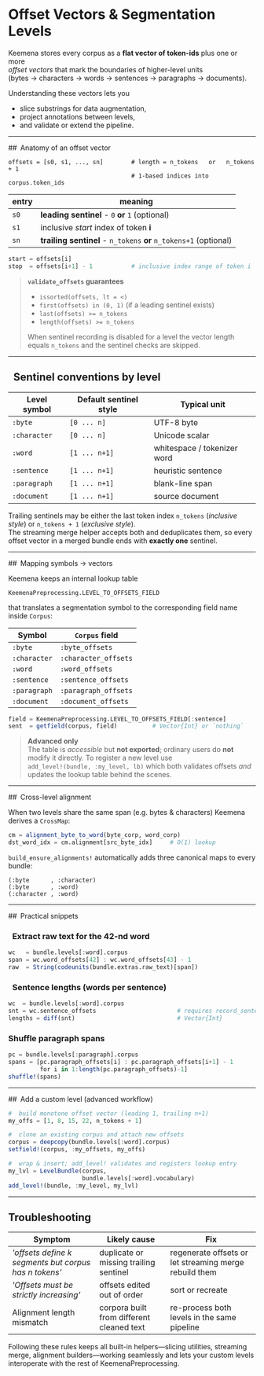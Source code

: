 

# Offset Vectors & Segmentation Levels

Keemena stores every corpus as a **flat vector of token-ids** plus one or more  
*offset vectors* that mark the boundaries of higher-level units  
(bytes -> characters -> words -> sentences -> paragraphs -> documents).

Understanding these vectors lets you

* slice substrings for data augmentation,
* project annotations between levels,
* and validate or extend the pipeline.

---

## Anatomy of an offset vector

```
offsets = [s0, s1, ..., sn]        # length = n_tokens   or   n_tokens + 1
                                   # 1-based indices into corpus.token_ids
```

| entry | meaning |
|-------|---------|
| `s0`  | **leading sentinel** - `0` **or** `1` (optional) |
| `s1`  | inclusive *start* index of token **i**            |
| `sn`  | **trailing sentinel** - `n_tokens` **or** `n_tokens+1` (optional) |

```julia
start = offsets[i]
stop  = offsets[i+1] - 1           # inclusive index range of token i
```

> **`validate_offsets` guarantees**
> * `issorted(offsets, lt = <)`  
> * `first(offsets) in (0, 1)` (if a leading sentinel exists)  
> * `last(offsets) >= n_tokens`  
> * `length(offsets) >= n_tokens`  
>
> When sentinel recording is disabled for a level the vector length equals
> `n_tokens` and the sentinel checks are skipped.

---

##  Sentinel conventions by level

| Level symbol | Default sentinel style | Typical unit |
|--------------|-----------------------|--------------|
| `:byte`      | `[0 ... n]`             | UTF-8 byte |
| `:character` | `[0 ... n]`             | Unicode scalar |
| `:word`      | `[1 ... n+1]`           | whitespace / tokenizer word |
| `:sentence`  | `[1 ... n+1]`           | heuristic sentence |
| `:paragraph` | `[1 ... n+1]`           | blank-line span |
| `:document`  | `[1 ... n+1]`           | source document |

Trailing sentinels may be either the last token index `n_tokens`
(*inclusive style*) or `n_tokens + 1` (*exclusive style*).  
The streaming merge helper accepts both and deduplicates them, so every offset
vector in a merged bundle ends with **exactly one** sentinel.

---

## Mapping symbols -> vectors

Keemena keeps an internal lookup table

```
KeemenaPreprocessing.LEVEL_TO_OFFSETS_FIELD
```

that translates a segmentation symbol to the corresponding field name inside
`Corpus`:

| Symbol       | `Corpus` field      |
|--------------|---------------------|
| `:byte`      | `:byte_offsets`     |
| `:character` | `:character_offsets`|
| `:word`      | `:word_offsets`     |
| `:sentence`  | `:sentence_offsets` |
| `:paragraph` | `:paragraph_offsets`|
| `:document`  | `:document_offsets` |

```julia
field = KeemenaPreprocessing.LEVEL_TO_OFFSETS_FIELD[:sentence]
sent  = getfield(corpus, field)          # Vector{Int} or `nothing`
```

> **Advanced only**  
> The table is *accessible* but **not exported**; ordinary users do **not**
> modify it directly.  To register a new level use  
> `add_level!(bundle, :my_level, lb)` which both validates offsets *and*
> updates the lookup table behind the scenes.

---

## Cross-level alignment

When two levels share the same span (e.g. bytes & characters) Keemena derives a
`CrossMap`:

```julia
cm = alignment_byte_to_word(byte_corp, word_corp)
dst_word_idx = cm.alignment[src_byte_idx]     # O(1) lookup
```

`build_ensure_alignments!` automatically adds three canonical maps to every
bundle:

```
(:byte      , :character)
(:byte      , :word)
(:character , :word)
```

---

## Practical snippets

###  Extract raw text for the 42-nd word

```julia
wc   = bundle.levels[:word].corpus
span = wc.word_offsets[42] : wc.word_offsets[43] - 1
raw  = String(codeunits(bundle.extras.raw_text)[span])
```

###  Sentence lengths (words per sentence)

```julia
wc  = bundle.levels[:word].corpus
snt = wc.sentence_offsets                       # requires record_sentence_offsets=true
lengths = diff(snt)                             # Vector{Int}
```

### Shuffle paragraph spans

```julia
pc = bundle.levels[:paragraph].corpus
spans = [pc.paragraph_offsets[i] : pc.paragraph_offsets[i+1] - 1
         for i in 1:length(pc.paragraph_offsets)-1]
shuffle!(spans)
```

---

## Add a custom level (advanced workflow)

```julia
#  build monotone offset vector (leading 1, trailing n+1)
my_offs = [1, 8, 15, 22, n_tokens + 1]

#  clone an existing corpus and attach new offsets
corpus = deepcopy(bundle.levels[:word].corpus)
setfield!(corpus, :my_offsets, my_offs)

#  wrap & insert; add_level! validates and registers lookup entry
my_lvl = LevelBundle(corpus,
                     bundle.levels[:word].vocabulary)
add_level!(bundle, :my_level, my_lvl)
```

---

## Troubleshooting

| Symptom | Likely cause | Fix |
|---------|--------------|-----|
| *'offsets define k segments but corpus has n tokens'* | duplicate or missing trailing sentinel | regenerate offsets or let streaming merge rebuild them |
| *'Offsets must be strictly increasing'* | offsets edited out of order | sort or recreate |
| Alignment length mismatch | corpora built from different cleaned text | re-process both levels in the same pipeline |

Following these rules keeps all built-in helpers—slicing utilities, streaming
merge, alignment builders—working seamlessly and lets your custom levels
interoperate with the rest of KeemenaPreprocessing.
